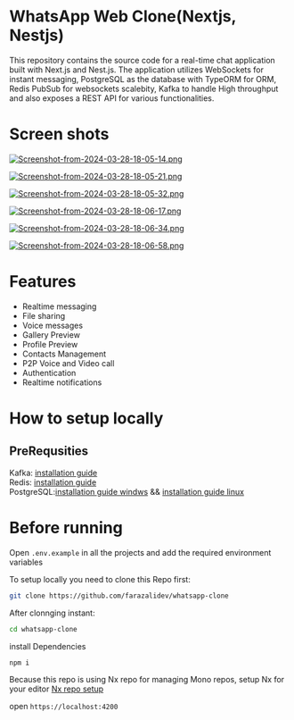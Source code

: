 # WhatsApp Web Clone(Nextjs, Nestjs)

This repository contains the source code for a real-time chat application built with Next.js and Nest.js. The application utilizes WebSockets for instant messaging, PostgreSQL as the database with TypeORM for ORM, Redis PubSub for websockets scalebity, Kafka to handle High throughput and also exposes a REST API 
for various functionalities.

# Screen shots
[![Screenshot-from-2024-03-28-18-05-14.png](https://i.postimg.cc/RZgMRFBr/Screenshot-from-2024-03-28-18-05-14.png)](https://postimg.cc/pmnbVPrk)

[![Screenshot-from-2024-03-28-18-05-21.png](https://i.postimg.cc/4xq0skv7/Screenshot-from-2024-03-28-18-05-21.png)](https://postimg.cc/bZ0g95Bp)

[![Screenshot-from-2024-03-28-18-05-32.png](https://i.postimg.cc/wMM513g6/Screenshot-from-2024-03-28-18-05-32.png)](https://postimg.cc/hQFQwDXw)

[![Screenshot-from-2024-03-28-18-06-17.png](https://i.postimg.cc/FFGpZ56t/Screenshot-from-2024-03-28-18-06-17.png)](https://postimg.cc/QV9c8PsS)

[![Screenshot-from-2024-03-28-18-06-34.png](https://i.postimg.cc/NFW540q7/Screenshot-from-2024-03-28-18-06-34.png)](https://postimg.cc/n9GFVpLC)

[![Screenshot-from-2024-03-28-18-06-58.png](https://i.postimg.cc/dVnTMw8v/Screenshot-from-2024-03-28-18-06-58.png)](https://postimg.cc/HrcLXGZP)
# Features
- Realtime messaging
- File sharing
- Voice messages
- Gallery Preview
- Profile Preview
- Contacts Management
- P2P Voice and Video call
- Authentication
- Realtime notifications

# How to setup locally

## PreRequsities
Kafka: [installation guide](https://kafka.apache.org/quickstart)\
Redis: [installation guide](https://redis.io/docs/install/install-stack/)\
PostgreSQL:[installation guide windws](https://www.w3schools.com/postgresql/postgresql_install.php) && [installation guide linux](https://www.devart.com/dbforge/postgresql/how-to-install-postgresql-on-linux)


# Before running
Open ```.env.example``` in all the projects and add the required environment variables

To setup locally you need to clone this Repo first:
```bash
git clone https://github.com/farazalidev/whatsapp-clone
```
After clonnging instant:
```bash
cd whatsapp-clone
```
install Dependencies
```bash
npm i
```

Because this repo is using Nx repo for managing Mono repos, setup Nx for your editor [Nx repo setup](https://nx.dev/features/integrate-with-editors)

open ```https://localhost:4200```
